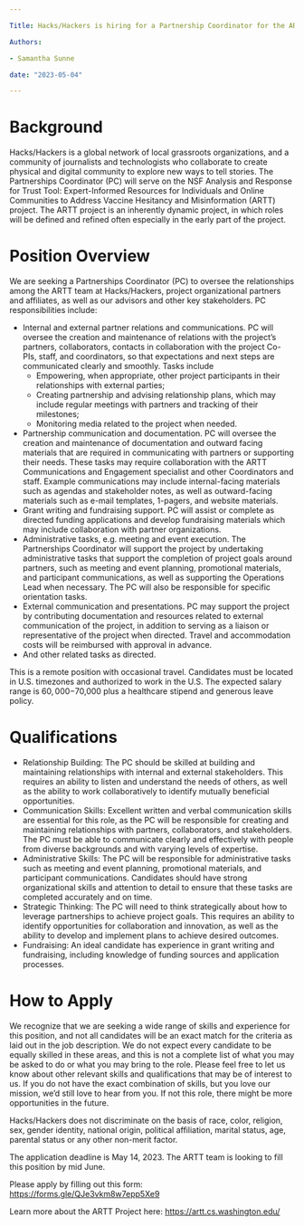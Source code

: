 ```yaml
---

Title: Hacks/Hackers is hiring for a Partnership Coordinator for the ARTT Project

Authors: 

- Samantha Sunne

date: "2023-05-04" 

---
```


# Background

Hacks/Hackers is a global network of local grassroots organizations, and a community of journalists and technologists who collaborate to create physical and digital community to explore new ways to tell stories. The Partnerships Coordinator (PC) will serve on the NSF Analysis and Response for Trust Tool: Expert-Informed Resources for Individuals and Online Communities to Address Vaccine Hesitancy and Misinformation (ARTT) project. The ARTT project is an inherently dynamic project, in which roles will be defined and refined often especially in the early part of the project. 

# Position Overview

We are seeking a Partnerships Coordinator (PC) to oversee the relationships among the ARTT team at Hacks/Hackers, project organizational partners and affiliates, as well as our advisors and other key stakeholders. PC responsibilities include:



* Internal and external partner relations and communications. PC will oversee the creation and maintenance of relations with the project’s partners, collaborators, contacts in collaboration with the project Co-PIs, staff, and coordinators, so that expectations and next steps are communicated clearly and smoothly. Tasks include
    * Empowering, when appropriate, other project participants in their relationships with external parties;
    * Creating partnership and advising relationship plans, which may include regular meetings with partners and tracking of their milestones;
    * Monitoring media related to the project when needed.
* Partnership communication and documentation. PC will oversee the creation and maintenance of documentation and outward facing materials that are required in  communicating with partners or supporting their needs. These tasks may require collaboration with the ARTT Communications and Engagement specialist and other Coordinators and staff. Example communications may include internal-facing materials such as agendas and stakeholder notes, as well as outward-facing materials such as e-mail templates, 1-pagers, and website materials.
* Grant writing and fundraising support. PC will assist or complete as directed funding applications and develop fundraising materials which may include collaboration with partner organizations.
* Administrative tasks, e.g. meeting and event execution.  The Partnerships Coordinator will support the project by undertaking administrative tasks that support the completion of project goals around partners, such as meeting and event planning, promotional materials, and participant communications, as well as supporting the Operations Lead when necessary. The PC will also be responsible for specific orientation tasks. 
* External communication and presentations. PC may support the project by contributing documentation and resources related to external communication of the project, in addition to serving as a liaison or representative of the project when directed. Travel and accommodation costs will be reimbursed with approval in advance.
* And other related tasks as directed.

This is a remote position with occasional travel. Candidates must be located in U.S. timezones and authorized to work in the U.S. The expected salary range is $60,000-$70,000 plus a healthcare stipend and generous leave policy. 

# Qualifications



* Relationship Building: The PC should be skilled at building and maintaining relationships with internal and external stakeholders. This requires an ability to listen and understand the needs of others, as well as the ability to work collaboratively to identify mutually beneficial opportunities.
* Communication Skills: Excellent written and verbal communication skills are essential for this role, as the PC will be responsible for creating and maintaining relationships with partners, collaborators, and stakeholders. The PC must be able to communicate clearly and effectively with people from diverse backgrounds and with varying levels of expertise.
* Administrative Skills: The PC will be responsible for administrative tasks such as meeting and event planning, promotional materials, and participant communications. Candidates should have strong organizational skills and attention to detail to ensure that these tasks are completed accurately and on time.
* Strategic Thinking: The PC will need to think strategically about how to leverage partnerships to achieve project goals. This requires an ability to identify opportunities for collaboration and innovation, as well as the ability to develop and implement plans to achieve desired outcomes.
* Fundraising: An ideal candidate has experience in grant writing and fundraising, including knowledge of funding sources and application processes.

# How to Apply

We recognize that we are seeking a wide range of skills and experience for this position, and not all candidates will be an exact match for the criteria as laid out in the job description. We do not expect every candidate to be equally skilled in these areas, and this is not a complete list of what you may be asked to do or what you may bring to the role. Please feel free to let us know about other relevant skills and qualifications that may be of interest to us. If you do not have the exact combination of skills, but you love our mission, we’d still love to hear from you. If not this role, there might be more opportunities in the future.

Hacks/Hackers does not discriminate on the basis of race, color, religion, sex, gender identity, national origin, political affiliation, marital status, age, parental status or any other non-merit factor.

The application deadline is May 14, 2023. The ARTT team is looking to fill this position by mid June.

Please apply by filling out this form: https://forms.gle/QJe3vkm8w7epp5Xe9

Learn more about the ARTT Project here: https://artt.cs.washington.edu/
